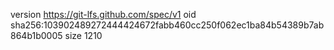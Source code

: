 version https://git-lfs.github.com/spec/v1
oid sha256:103902489272444424672fabb460cc250f062ec1ba84b54389b7ab864b1b0005
size 1210

